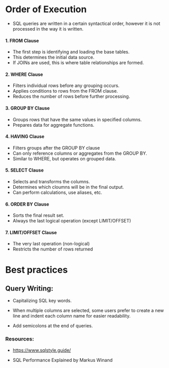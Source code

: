 # Order of Execution

- SQL queries are written in a certain syntactical order, however it is not processed in the way it is written.

#### 1. FROM Clause

- The first step is identifying and loading the base tables.
- This determines the initial data source.
- If JOINs are used, this is where table relationships are formed.

#### 2. WHERE Clause

- Filters individual rows before any grouping occurs.
- Applies conditions to rows from the FROM clause.
- Reduces the number of rows before further processing.

#### 3. GROUP BY Clause

- Groups rows that have the same values in specified columns.
- Prepares data for aggregate functions.

#### 4. HAVING Clause

- Filters groups after the GROUP BY clause
- Can only reference columns or aggregates from the GROUP BY.
- Similar to WHERE, but operates on grouped data.

#### 5. SELECT Clause

- Selects and transforms the columns.
- Determines which cloumns will be in the final output.
- Can perform calculations, use aliases, etc.

#### 6. ORDER BY Clause

- Sorts the final result set.
- Always the last logical operation (except LIMIT/OFFSET)

#### 7. LIMIT/OFFSET Clause

- The very last operation (non-logical)
- Restricts the number of rows returned

# Best practices

## Query Writing:

- Capitalizing SQL key words.

- When multiple columns are selected, some users prefer to create a new line and indent each column name for easier readability.

- Add semicolons at the end of queries.

### Resources:

- https://www.sqlstyle.guide/

- SQL Performance Explained by Markus Winand

